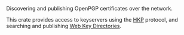 Discovering and publishing OpenPGP certificates over the network.

This crate provides access to keyservers using the [HKP] protocol,
and searching and publishing [Web Key Directories].

  [HKP]: https://tools.ietf.org/html/draft-shaw-openpgp-hkp-00
  [Web Key Directories]: https://datatracker.ietf.org/doc/html/draft-koch-openpgp-webkey-service
